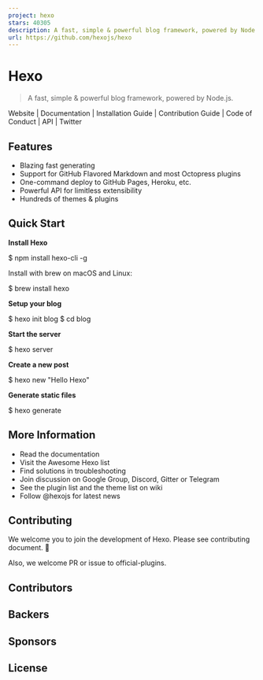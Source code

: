 ```yaml
---
project: hexo
stars: 40305
description: A fast, simple & powerful blog framework, powered by Node.js.
url: https://github.com/hexojs/hexo
---
```


Hexo
====

> A fast, simple & powerful blog framework, powered by Node.js.

Website | Documentation | Installation Guide | Contribution Guide | Code of Conduct | API | Twitter

Features
--------

-   Blazing fast generating
-   Support for GitHub Flavored Markdown and most Octopress plugins
-   One-command deploy to GitHub Pages, Heroku, etc.
-   Powerful API for limitless extensibility
-   Hundreds of themes & plugins

Quick Start
-----------

**Install Hexo**

$ npm install hexo-cli -g

Install with brew on macOS and Linux:

$ brew install hexo

**Setup your blog**

$ hexo init blog
$ cd blog

**Start the server**

$ hexo server

**Create a new post**

$ hexo new "Hello Hexo"

**Generate static files**

$ hexo generate

More Information
----------------

-   Read the documentation
-   Visit the Awesome Hexo list
-   Find solutions in troubleshooting
-   Join discussion on Google Group, Discord, Gitter or Telegram
-   See the plugin list and the theme list on wiki
-   Follow @hexojs for latest news

Contributing
------------

We welcome you to join the development of Hexo. Please see contributing document. 🤗

Also, we welcome PR or issue to official-plugins.

Contributors
------------

Backers
-------

Sponsors
--------

License
-------

